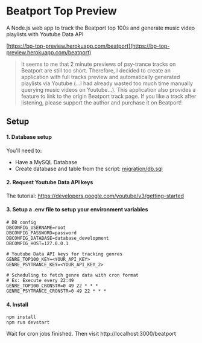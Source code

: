 # Beatport Top Preview

A Node.js web app to track the Beatport top 100s and generate music video playlists with Youtube Data API

[https://bp-top-preview.herokuapp.com/beatport](https://bp-top-preview.herokuapp.com/beatport)

>It seems to me that 2 minute previews of psy-trance tracks on Beatport are still too short. Therefore, I decided to create an application with full tracks preview and automatically generated playlists via Youtube (...I had already wasted too much time manually querying music videos on Youtube...). This application also provides a feature to link to the origin Beatport track page. If you like a track after listening, please support the author and purchase it on Beatport!

## Setup
#### 1. Database setup
You'll need to:
- Have a MySQL Database
- Create database and table from the script: [migration/db.sql](migration/db.sql)
#### 2. Request Youtube Data API keys
The tutorial: https://developers.google.com/youtube/v3/getting-started
#### 3. Setup a .env file to setup your environment variables
```
# DB config
DBCONFIG_USERNAME=root
DBCONFIG_PASSWORD=password
DBCONFIG_DATABASE=database_development
DBCONFIG_HOST=127.0.0.1

# Youtube Data API keys for tracking genres
GENRE_TOP100_KEY=<YOUR_API_KEY>
GENRE_PSYTRANCE_KEY=<YOUR_API_KEY_2>

# Scheduling to fetch genre data with cron format
# Ex: Execute every 22:49
GENRE_TOP100_CRONSTR=0 49 22 * * *
GENRE_PSYTRANCE_CRONSTR=0 49 22 * * *
```
#### 4. Install
```
npm install
npm run devstart
```
Wait for cron jobs finished.
Then visit http://localhost:3000/beatport

